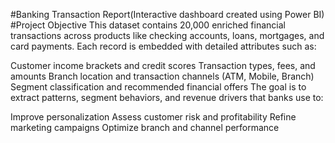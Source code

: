 #Banking Transaction Report(Interactive dashboard created using Power BI)
#Project Objective
This dataset contains 20,000 enriched financial transactions across products like checking accounts, loans, mortgages, and card payments. Each record is embedded with detailed attributes such as:

Customer income brackets and credit scores
Transaction types, fees, and amounts
Branch location and transaction channels (ATM, Mobile, Branch)
Segment classification and recommended financial offers
The goal is to extract patterns, segment behaviors, and revenue drivers that banks use to:

Improve personalization
Assess customer risk and profitability
Refine marketing campaigns
Optimize branch and channel performance
